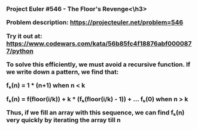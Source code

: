 <h3>Project Euler #546 - The Floor's Revenge<\h3>

Problem description: https://projecteuler.net/problem=546

Try it out at: https://www.codewars.com/kata/56b85fc4f18876abf0000877/python

To solve this efficiently, we must avoid a recursive function. If we write down a pattern, we find that:

fₖ(n) = 1 * (n+1) when n < k

fₖ(n) = f(floor(i/k)) + k * (fₖ(floor(i/k) - 1)) + ... fₖ(0) when n > k

Thus, if we fill an array with this sequence, we can find fₖ(n) very quickly by iterating the array till n